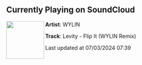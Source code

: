 ## Currently Playing on SoundCloud

[<img align="left" width="100" src="https://i1.sndcdn.com/artworks-aOhGbHXIAOZRpDX4-S3hNKA-t500x500.jpg">](https://soundcloud.com/wylinmusic/levity-flip-it-wylin-remix)

**Artist**: WYLIN 

**Track**: Levity - Flip It (WYLIN Remix)

Last updated at 07/03/2024 07:39
